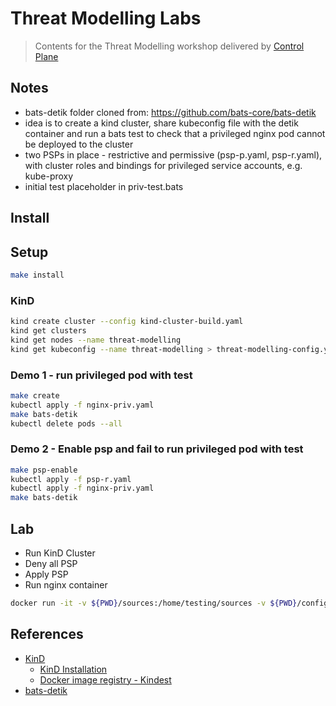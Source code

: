 # Threat Modelling Labs

> Contents for the Threat Modelling workshop delivered by [Control Plane](https://control-plane.io) 

## Notes

- bats-detik folder cloned from: https://github.com/bats-core/bats-detik
- idea is to create a kind cluster, share kubeconfig file with the detik container and run a bats test to check that a privileged nginx pod cannot be deployed to the cluster 
- two PSPs in place - restrictive and permissive (psp-p.yaml, psp-r.yaml), with cluster roles and bindings for privileged service accounts, e.g. kube-proxy
- initial test placeholder in priv-test.bats

## Install

## Setup

```bash
make install
```

### KinD

```bash
kind create cluster --config kind-cluster-build.yaml
kind get clusters
kind get nodes --name threat-modelling
kind get kubeconfig --name threat-modelling > threat-modelling-config.yaml
```

### Demo 1 - run privileged pod with test

```bash
make create
kubectl apply -f nginx-priv.yaml
make bats-detik
kubectl delete pods --all
```

### Demo 2 - Enable psp and fail to run privileged pod with test

```bash
make psp-enable
kubectl apply -f psp-r.yaml
kubectl apply -f nginx-priv.yaml
make bats-detik
```

## Lab

- Run KinD Cluster
- Deny all PSP
- Apply PSP
- Run nginx container

```bash
docker run -it -v ${PWD}/sources:/home/testing/sources -v ${PWD}/config:/home/testing/.kube/config --network="host" denhamparry/bats-detik:0.0.1 bats /home/testing/sources/psp-privileged-test.bats
```

## References

- [KinD](https://kind.sigs.k8s.io/)
  - [KinD Installation](https://kind.sigs.k8s.io/docs/user/quick-start/#installation)
  - [Docker image registry - Kindest](https://hub.docker.com/u/kindest)
- [bats-detik](https://github.com/bats-core/bats-detik)